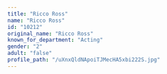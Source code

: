 ```yaml
---
title: "Ricco Ross"
name: "Ricco Ross"
id: "10212"
original_name: "Ricco Ross"
known_for_department: "Acting"
gender: "2"
adult: "false"
profile_path: "/uXnxQldNApoiTJMecHA5xbi222S.jpg"
---
```

